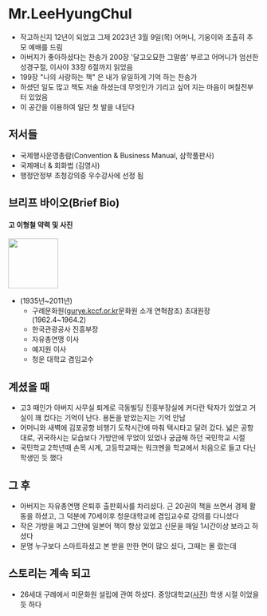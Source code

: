 # Mr.LeeHyungChul
  - 작고하신지 12년이 되었고 그제 2023년 3월 9일(목) 어머니, 기웅이와 조촐히 추모 예배를 드림        
  - 아버지가 좋아하셨다는 찬송가 200장 '달고오묘한 그말씀' 부르고 어머니가 엄선한 성경구절, 이사야 33장 6절까지 읽었음
  - 199장 "나의 사랑하는 책" 은 내가 유일하게 기억 하는 찬송가 
  - 하셨던 일도 많고 책도 저술 하셨는데 무엇인가 기리고 싶어 지는 마음이 며칠전부터 있었음       
  - 이 공간을 이용하여 일단 첫 발을 내딛다       

## 저서들
- 국제행사운영총람(Convention & Business Manual, 삼학풀판사)
- 국제매너 & 회화법 (김영사)
- 행정안정부 초청강의중 우수강사에 선정 됨

## 브리프 바이오(Brief Bio)
#### 고 이형철 약력 및 사진      
     
<img src="https://user-images.githubusercontent.com/10893178/224476532-42e557da-35ea-4033-9679-d37cc31e9c1d.jpeg" width="100">

- (1935년~2011년)
  - 구례문화원([gurye.kccf.or.kr](http://gurye.kccf.or.kr/)문화원 소개 연혁참조) 초대원장(1962.4~1964.2) 
  - 한국관광공사 진흥부장    
  - 자유총연맹 이사   
  - 예지원 이사    
  - 청운 대학교 겸임교수    
  
## 계셨을 때
   - 고3 때인가 아버지 사무실 퇴계로 극동빌딩 진흥부장실에 커다란 탁자가 있었고 거실이 꽤 컸다는 기억이 난다. 용돈을 받았는지는 기억 안남   
   - 어머니와 새벽에 김포공항 비행기 도착시간에 마춰 택시타고 달려 갔다. 넓은 공항대로, 귀국하시는 모습보다 가방안에 무었이 있었나 궁금해 하던 국민학교 시절
   - 국민학교 2학년때 손목 시계, 고등학교때는 워크멘을 학교에서 처음으로 들고 다닌 학생인 듯 했다
  
## 그 후
   - 아버지는 자유총연맹 은퇴후 출판회사를 차리셨다. 근 20권의 책을 쓰면서 경제 활동을 하셨고, 그 덕분에 70세이후 청운대학교에 겸임교수로 강의를 다니셨다
   - 작은 가방을 메고 그안에 일본어 책이 항상 있었고 신문을 매일 1시간이상 보라고 하셨다
   - 분명 누구보다 스마트하셨고 본 받을 만한 면이 많으 셨다, 그때는 몰 랐는데
  
## 스토리는 계속 되고
   - 26세대 구례에서 미문화원 설립에 관여 하셨다. 중앙대학교([사진](https://share.icloud.com/photos/0a7y54qbPW8PJ7VlkrWTWcCvg)) 학생 시절 이었을 듯 하다
